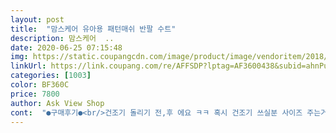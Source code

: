 ```yaml
---
layout: post 
title:  "맘스케어 유아용 패턴매쉬 반팔 수트" 
description: 맘스케어  ..
date: 2020-06-25 07:15:48 
img: https://static.coupangcdn.com/image/product/image/vendoritem/2018/08/14/3773753447/f6e6a384-68bc-4bd6-903b-aa0d15a6554d.jpg 
linkUrl: https://link.coupang.com/re/AFFSDP?lptag=AF3600438&subid=ahnPublicAsk&pageKey=103708328&itemId=314896826&vendorItemId=3773753447&traceid=V0-113-6cbc0b126ce27f8d 
categories: [1003] 
color: BF360C 
price: 7800 
author: Ask View Shop 
cont:  "●구매후기●<br/>건조기 돌리기 전,후 에요 ㅋㅋ 혹시 건조기 쓰실분 사이즈 주는거 보시고 주문하세용.<br/> 80사이즈 샀는데 거의 60사이즈 돼부렀슴돠<br/>배송빠르구요<br/>사이즈 넉넉해서 시원하게 입히기 좋아요<br/>사장님이 제가 산 사이즈 품절이라며 전화주셔서 한사이즈 크게 변경해서 구매했어요 아기가 이제 3개월됬는데 몸통이 커가지고 ㅜㅜ 다른 옷들이 몸통만 안맞아 한치수 더 큰걸 입혔더니 헐렁하게 잘 맞더라구요 애가 답답한걸 싫어해서 요번에 산 상품 빨아서 입히니 헐렁하게 잘 맞아요 태열도 있고 더운거나 답답한걸 몹시 싫어하는 96일된 아기라서 살짝 커도 만족해요<br/>" 
---
```

